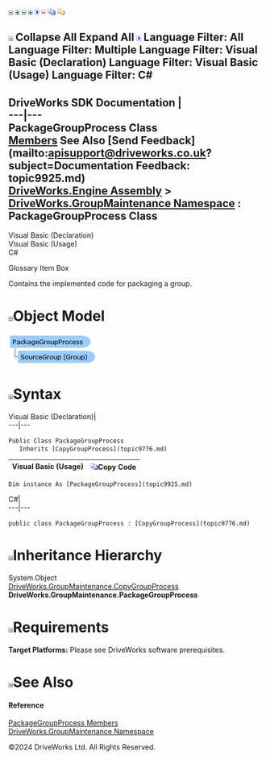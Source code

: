 ![](dotnetimages/collapse.gif) ![](dotnetimages/expand.gif) ![](dotnetimages/collapse.gif) ![](dotnetimages/expand.gif) ![](dotnetimages/drpdown.gif) ![](dotnetimages/drpdown_orange.gif) ![](dotnetimages/copycode.gif) ![](dotnetimages/copycodeHighlight.gif)

![](dotnetimages/collapse.gif) Collapse All Expand All ![](dotnetimages/drpdown.gif) Language Filter: All  Language Filter: Multiple  Language Filter: Visual Basic (Declaration) Language Filter: Visual Basic (Usage) Language Filter: C#  
---  
DriveWorks SDK Documentation  |   
---|---  
PackageGroupProcess Class   
[Members](topic9926.md) See Also [Send Feedback](mailto:apisupport@driveworks.co.uk?subject=Documentation Feedback: topic9925.md)  
[DriveWorks.Engine Assembly](topic2156.md) > [DriveWorks.GroupMaintenance Namespace](topic9628.md) : PackageGroupProcess Class  
---  
  
Visual Basic (Declaration)    
Visual Basic (Usage)    
C# 

Glossary Item Box

Contains the implemented code for packaging a group. 

# ![](dotnetimages/collapse.gif)Object Model

![](dotnetdiagramimages/image486.png)

# ![](dotnetimages/collapse.gif)Syntax

Visual Basic (Declaration)|   
---|---  
      
    
    Public Class PackageGroupProcess 
       Inherits [CopyGroupProcess](topic9776.md)  
  
Visual Basic (Usage)| ![](dotnetimages/copycode.gif)Copy Code  
---|---  
      
    
    Dim instance As [PackageGroupProcess](topic9925.md)  
  
C#|   
---|---  
      
    
    public class PackageGroupProcess : [CopyGroupProcess](topic9776.md)   
  
# ![](dotnetimages/collapse.gif)Inheritance Hierarchy

System.Object  
[DriveWorks.GroupMaintenance.CopyGroupProcess](topic9776.md)  
**DriveWorks.GroupMaintenance.PackageGroupProcess**  


# ![](dotnetimages/collapse.gif)Requirements

**Target Platforms:** Please see DriveWorks software prerequisites.

# ![](dotnetimages/collapse.gif)See Also

#### Reference

[PackageGroupProcess Members](topic9926.md)   
[DriveWorks.GroupMaintenance Namespace](topic9628.md)

©2024 DriveWorks Ltd. All Rights Reserved.

